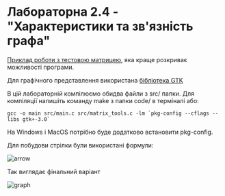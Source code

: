 # Лабораторна 2.4 - "Характеристики та зв'язність графа"
[Приклад роботи з тестовою матрицею](https://www.youtube.com/watch?v=C2PnzYZJc7E), яка краще розкриває можливості програми. 

Для графічного представлення використана [бібліотека GTK](https://www.gtk.org/docs/installations/)

В цій лабораторній компілюємо обидва файли з src/ папки. Для компіляції напишіть команду make з папки code/ в терміналі або:

``gcc -o main src/main.c src/matrix_tools.c -lm `pkg-config --cflags --libs gtk+-3.0` ``

На Windows і MacOS потрібно буде додатково встановити pkg-config.

Для побудови стрілки були використані формули:

![arrow](examples/arrow.png)

Так виглядає фінальний варіант

![graph](examples/graph.png)
